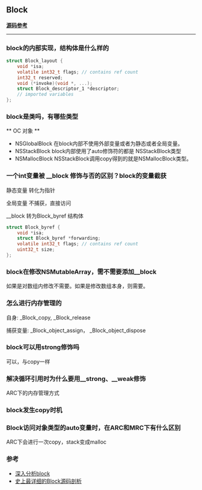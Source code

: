 ## Block

**[源码参考](https://github.com/apple/swift-corelibs-foundation)**

---
### block的内部实现，结构体是什么样的
``` C
struct Block_layout {
    void *isa;
    volatile int32_t flags; // contains ref count
    int32_t reserved; 
    void (*invoke)(void *, ...);
    struct Block_descriptor_1 *descriptor;
    // imported variables
};
```

### block是类吗，有哪些类型
** OC 对象 **
- NSGlobalBlock 在block内部不使用外部变量或者为静态或者全局变量。
- NSStackBlock block内部使用了auto修饰符的都是 NSStackBlock类型
- NSMallocBlock NSStackBlock调用copy得到的就是NSMallocBlock类型。
### 一个int变量被 __block 修饰与否的区别？block的变量截获
静态变量 转化为指针

全局变量 不捕获，直接访问

__block 转为Block_byref 结构体
``` C
struct Block_byref {
    void *isa;
    struct Block_byref *forwarding;
    volatile int32_t flags; // contains ref count
    uint32_t size;
};
```

### block在修改NSMutableArray，需不需要添加__block
如果是对数组内修改不需要。如果是修改数组本身，则需要。
### 怎么进行内存管理的
自身: _Block_copy, _Block_release

捕获变量: _Block_object_assign， _Block_object_dispose
### block可以用strong修饰吗
可以，与copy一样
### 解决循环引用时为什么要用__strong、__weak修饰
ARC下的内存管理方式

### block发生copy时机

### Block访问对象类型的auto变量时，在ARC和MRC下有什么区别
ARC下会进行一次copy，stack变成malloc

### 参考
- [深入分析block](https://leylfl.github.io/2018/05/13/%E6%B7%B1%E5%85%A5%E5%88%86%E6%9E%90block/)
- [史上最详细的Block源码剖析](https://www.jianshu.com/p/d96d27819679)